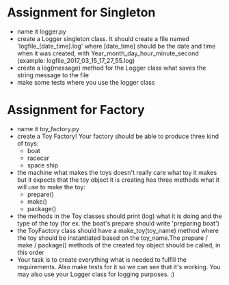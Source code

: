 # Assignment for Singleton
- name it logger.py  
- create a Logger singleton class. It should create a file named 'logfile_[date_time].log' where [date_time] should be the date and time when it was created, with Year_month_day_hour_minute_second (example: logfile_2017_03_15_17_27_55.log)  
- create a log(message) method for the Logger class what saves the string message to the file  
- make some tests where you use the logger class  
  
# Assignment for Factory  
- name it toy_factory.py  
- create a Toy Factory! Your factory should be able to produce three kind of toys:  
    - boat  
    - racecar  
    - space ship  
- the machine what makes the toys doesn't really care what toy it makes but it expects that the toy object it is creating has three methods what it will use to make the toy:
    - prepare()
    - make()
    - package()
- the methods in the Toy classes should print (log) what it is doing and the type of the toy (for ex. the boat's prepare should write 'preparing boat')  
- the ToyFactory class should have a make_toy(toy_name) method where the toy should be instantiated based on the toy_name.The prepare / make / package() methods of the created toy object should be called, in this order  
- Your task is to create everything what is needed to fulfill the requirements. Also make tests for it so we can see that it's working. You may also use your Logger class for logging purposes. :)  